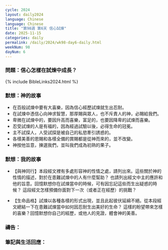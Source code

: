 ```yaml
---
cycle: 2024
layout: daily2024
language: Chinese
language: Chinese
title: "第98週 第6天 信心試煉"
date: 2025-11-15
categories: daily
permalink: /daily/2024/wk98-day6-daily.html
weekNum: 98
dayNum: 6
---
```


### 問題：信心怎樣在試煉中成長？

{% include BibleLinks2024.html %}

### 默想：神的故事 
+ 在百般試煉中要有大喜樂，因為信心經歷試煉就生出忍耐。
+ 在試煉中憑信心向神求智慧，那厚賜與眾人，也不斥責人的神，必賜給我們。
+ 卑微在試煉中的，要因升高而喜樂，富足的，也要因降卑的試煉而喜樂。
+ 忍受試煉的人是有福的，因為經過試驗以後，必得生命的冠冕。
+ 主不試探人，人受試探是被自己的私慾牽引誘惑的。
+ 各樣美善的恩賜和各樣全備的賞賜都是從神而來的，並不改變。
+ 神按他旨意，揀選我們，並叫我們成為初熟的果子。

### 默想：我的故事
+ 【與神同行】本段經文裡有多處形容神的性情之處，請列出來。這些關於神的性情的描述，對於在患難試煉中的人有什麼幫助？
也請列出經文中主的應許和他的旨意。回憶默想你在試煉當中的時候，可有因忘記這些而生出疑惑的時候？
這段經文怎樣預備你面對下一次（或者正在經歷）的挑戰？

+ 【生命品格】試煉以各種各樣的形式出現，並且此起彼伏延綿不絕。從本段經文總結一下在患難試煉當中如何因忍耐生出美好的生命？
這樣的盼望帶來怎樣的喜樂？回憶默想你自己的經歷，或他人的見證，體會神的美善。

### 禱告：

### 筆記與生活回應：
